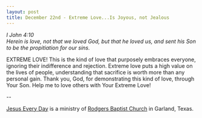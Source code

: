 ```yaml
---
layout: post
title: December 22nd - Extreme Love...Is Joyous, not Jealous
---
```


_I John 4:10  
Herein is love, not that we loved God, but that he loved us, and
sent his Son to be the propitiation for our sins._

EXTREME LOVE! This is the kind of love that purposely embraces
everyone, ignoring their indifference and rejection. Extreme love
puts a high value on the lives of people, understanding that
sacrifice is worth more than any personal gain. Thank you, God, for
demonstrating this kind of love, through Your Son. Help me to love
others with Your Extreme Love!

 --

<a href=http://jesuseveryday.net>Jesus Every Day</a> is a ministry of <a href=http://rodgersbaptist.net>Rodgers Baptist Church</a> in Garland, Texas.
